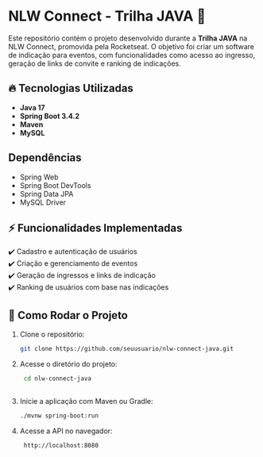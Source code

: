 # NLW Connect - Trilha JAVA 🚀

Este repositório contém o projeto desenvolvido durante a **Trilha JAVA** na NLW Connect, promovida pela Rocketseat. O objetivo foi criar um software de indicação para eventos, com funcionalidades como acesso ao ingresso, geração de links de convite e ranking de indicações.

## 🔥 Tecnologias Utilizadas

- **Java 17**
- **Spring Boot 3.4.2**
- **Maven**
- **MySQL**

## Dependências
- Spring Web
- Spring Boot DevTools
- Spring Data JPA
- MySQL Driver

## ⚡ Funcionalidades Implementadas

✔️ Cadastro e autenticação de usuários  
✔️ Criação e gerenciamento de eventos  
✔️ Geração de ingressos e links de indicação  
✔️ Ranking de usuários com base nas indicações  

## 🎯 Como Rodar o Projeto

1. Clone o repositório:  
   ```bash
   git clone https://github.com/seuusuario/nlw-connect-java.git
   
2. Acesse o diretório do projeto:
   ```bash
    cd nlw-connect-java
    
3. Inicie a aplicação com Maven ou Gradle:
    ```bash
    ./mvnw spring-boot:run
    
5. Acesse a API no navegador:
   ```arduino
    http://localhost:8080
   
